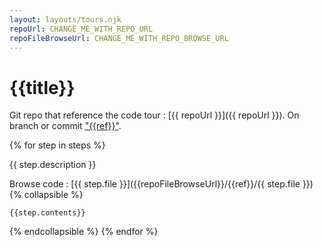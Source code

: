 ```yaml
---
layout: layouts/tours.njk
repoUrl: CHANGE_ME_WITH_REPO_URL
repoFileBrowseUrl: CHANGE_ME_WITH_REPO_BROWSE_URL
---
```

# {{title}}

Git repo that reference the code tour : [{{ repoUrl }}]({{ repoUrl }}).
On branch or commit ["{{ref}}"]({{repoFileBrowseUrl}}/{{ref}}).

{% for step in steps %}

{{ step.description }}

Browse code : [{{ step.file }}]({{repoFileBrowseUrl}}/{{ref}}/{{ step.file }})
{% collapsible %}
``` {{step.file | languageFromFilename}}/{{ step.line }}
{{step.contents}}
```
{% endcollapsible %}
{% endfor %}
